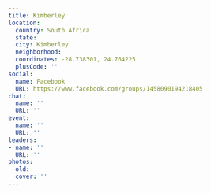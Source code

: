 ```yaml
---
title: Kimberley
location:
  country: South Africa
  state: 
  city: Kimberley
  neighborhood: 
  coordinates: -28.738301, 24.764225
  plusCode: ''
social:
  name: Facebook
  URL: https://www.facebook.com/groups/1458090194218405
chat:
  name: ''
  URL: ''
event:
  name: ''
  URL: ''
leaders:
- name: ''
  URL: ''
photos:
  old: 
  cover: ''
---
```

